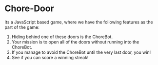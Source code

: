 # Chore-Door

Its a JavaScript based game, where we have the following features as the part of the game:

1. Hiding behind one of these doors is the ChoreBot.
2. Your mission is to open all of the doors without running into the ChoreBot.
3. If you manage to avoid the ChoreBot until the very last door, you win!
4. See if you can score a winning streak!
